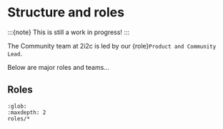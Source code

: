 # Structure and roles

:::{note}
This is still a work in progress!
:::

The Community team at 2i2c is led by our {role}`Product and Community Lead`.

Below are major roles and teams...

## Roles

```{toctree}
:glob:
:maxdepth: 2
roles/*
```
